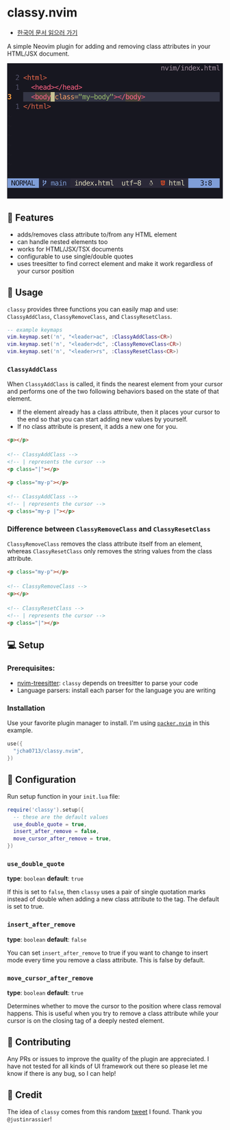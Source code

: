 # classy.nvim

- [한국어 문서 읽으러 가기](README-KO.md)

A simple Neovim plugin for adding and removing class attributes in your HTML/JSX document.

![classy](./extra/classy.gif)

## 💫 Features

- adds/removes class attribute to/from any HTML element
- can handle nested elements too
- works for HTML/JSX/TSX documents
- configurable to use single/double quotes
- uses treesitter to find correct element and make it work regardless of your cursor position

## 🔦 Usage

`classy` provides three functions you can easily map and use: `ClassyAddClass`, `ClassyRemoveClass`, and `ClassyResetClass`.

```lua
-- example keymaps
vim.keymap.set('n', "<leader>ac", :ClassyAddClass<CR>)
vim.keymap.set('n', "<leader>dc", :ClassyRemoveClass<CR>)
vim.keymap.set('n', "<leader>rs", :ClassyResetClass<CR>)
```

### `ClassyAddClass`

When `ClassyAddClass` is called, it finds the nearest element from your cursor and performs one of the two following behaviors based on the state of that element.

- If the element already has a class attribute, then it places your cursor to the end so that you can start adding new values by yourself.
- If no class attribute is present, it adds a new one for you.

```html
<p></p>

<!-- ClassyAddClass -->
<!-- | represents the cursor -->
<p class="|"></p>
```

```html
<p class="my-p"></p>

<!-- ClassyAddClass -->
<!-- | represents the cursor -->
<p class="my-p |"></p>
```

### Difference between `ClassyRemoveClass` and `ClassyResetClass`

`ClassyRemoveClass` removes the class attribute itself from an element, whereas `ClassyResetClass` only removes the string values from the class attribute.

```html
<p class="my-p"></p>

<!-- ClassyRemoveClass -->
<p></p>

<!-- ClassyResetClass -->
<!-- | represents the cursor -->
<p class="|"></p>
```

## 💻 Setup

### Prerequisites:

- [nvim-treesitter](https://github.com/nvim-treesitter/nvim-treesitter): `classy` depends on treesitter to parse your code
- Language parsers: install each parser for the language you are writing

### Installation

Use your favorite plugin manager to install.
I'm using [`packer.nvim`](https://github.com/wbthomason/packer.nvim) in this example.

```lua
use({
  "jcha0713/classy.nvim",
})
```

## 🧮 Configuration

Run setup function in your `init.lua` file:

```lua
require('classy').setup({
  -- these are the default values
  use_double_quote = true,
  insert_after_remove = false,
  move_cursor_after_remove = true,
})
```

### `use_double_quote`

**type**: `boolean`
**default**: `true`

If this is set to `false`, then `classy` uses a pair of single quotation marks instead of double when adding a new class attribute to the tag. The default is set to true.

### `insert_after_remove`

**type**: `boolean`
**default**: `false`

You can set `insert_after_remove` to true if you want to change to insert mode every time you remove a class attribute. This is false by default.

### `move_cursor_after_remove`

**type**: `boolean`
**default**: `true`

Determines whether to move the cursor to the position where class removal happens. This is useful when you try to remove a class attribute while your cursor is on the closing tag of a deeply nested element.

## 📩 Contributing

Any PRs or issues to improve the quality of the plugin are appreciated. I have not tested for all kinds of UI framework out there so please let me know if there is any bug, so I can help!

## 🙏 Credit

The idea of `classy` comes from this random [tweet](https://twitter.com/justinrassier/status/1584632886938173441?s=20&t=kixISG6hBcPfFhXPnJFRqA) I found. Thank you `@justinrassier`!
